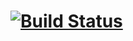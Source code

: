 # [![Build Status](https://dev.azure.com/1728884/ProjBoards/_apis/build/status/MelAz400.applocation?branchName=main)](https://dev.azure.com/1728884/ProjBoards/_build/latest?definitionId=2&branchName=main)
